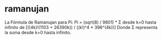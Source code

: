 # ramanujan
La Fórmula de Ramanujan para Pi:  Pi = (sqrt(8) / 9801) * Σ desde k=0 hasta infinito de [((4k)!(1103 + 26390k)) / ((k!)^4 * 396^(4k))]  Donde Σ representa la suma desde k=0 hasta infinito.

